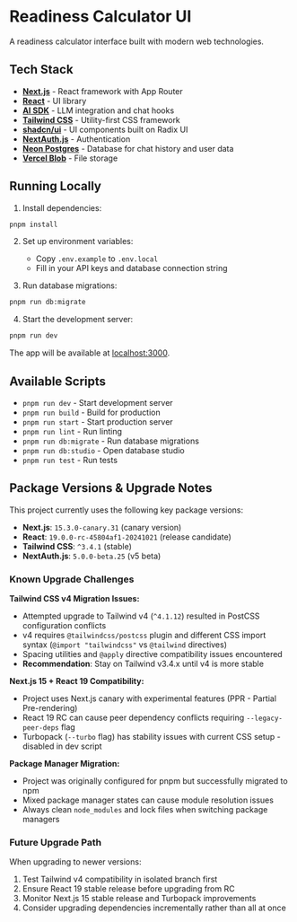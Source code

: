 # Readiness Calculator UI

A readiness calculator interface built with modern web technologies.

## Tech Stack

- **[Next.js](https://nextjs.org)** - React framework with App Router
- **[React](https://reactjs.org)** - UI library 
- **[AI SDK](https://sdk.vercel.ai/docs)** - LLM integration and chat hooks
- **[Tailwind CSS](https://tailwindcss.com)** - Utility-first CSS framework
- **[shadcn/ui](https://ui.shadcn.com)** - UI components built on Radix UI
- **[NextAuth.js](https://authjs.dev)** - Authentication
- **[Neon Postgres](https://neon.tech)** - Database for chat history and user data
- **[Vercel Blob](https://vercel.com/storage/blob)** - File storage

## Running Locally

1. Install dependencies:
```bash
pnpm install
```

2. Set up environment variables:
   - Copy `.env.example` to `.env.local` 
   - Fill in your API keys and database connection string

3. Run database migrations:
```bash
pnpm run db:migrate
```

4. Start the development server:
```bash
pnpm run dev
```

The app will be available at [localhost:3000](http://localhost:3000).

## Available Scripts

- `pnpm run dev` - Start development server
- `pnpm run build` - Build for production
- `pnpm run start` - Start production server
- `pnpm run lint` - Run linting
- `pnpm run db:migrate` - Run database migrations
- `pnpm run db:studio` - Open database studio
- `pnpm run test` - Run tests

## Package Versions & Upgrade Notes

This project currently uses the following key package versions:

- **Next.js**: `15.3.0-canary.31` (canary version)
- **React**: `19.0.0-rc-45804af1-20241021` (release candidate)
- **Tailwind CSS**: `^3.4.1` (stable)
- **NextAuth.js**: `5.0.0-beta.25` (v5 beta)

### Known Upgrade Challenges

**Tailwind CSS v4 Migration Issues:**
- Attempted upgrade to Tailwind v4 (`^4.1.12`) resulted in PostCSS configuration conflicts
- v4 requires `@tailwindcss/postcss` plugin and different CSS import syntax (`@import "tailwindcss"` vs `@tailwind` directives)
- Spacing utilities and `@apply` directive compatibility issues encountered
- **Recommendation**: Stay on Tailwind v3.4.x until v4 is more stable

**Next.js 15 + React 19 Compatibility:**
- Project uses Next.js canary with experimental features (PPR - Partial Pre-rendering)
- React 19 RC can cause peer dependency conflicts requiring `--legacy-peer-deps` flag
- Turbopack (`--turbo` flag) has stability issues with current CSS setup - disabled in dev script

**Package Manager Migration:**
- Project was originally configured for pnpm but successfully migrated to npm
- Mixed package manager states can cause module resolution issues
- Always clean `node_modules` and lock files when switching package managers

### Future Upgrade Path

When upgrading to newer versions:
1. Test Tailwind v4 compatibility in isolated branch first
2. Ensure React 19 stable release before upgrading from RC
3. Monitor Next.js 15 stable release and Turbopack improvements
4. Consider upgrading dependencies incrementally rather than all at once
